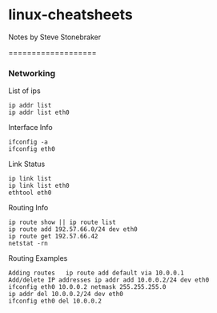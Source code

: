 linux-cheatsheets
===================

Notes by Steve Stonebraker

===================

### Networking


List of ips

    ip addr list
    ip addr list eth0

Interface Info

    ifconfig -a
    ifconfig eth0

Link Status

    ip link list
    ip link list eth0
    ethtool eth0

Routing Info

    ip route show || ip route list
    ip route add 192.57.66.0/24 dev eth0
    ip route get 192.57.66.42
    netstat -rn

Routing Examples

    Adding routes	ip route add default via 10.0.0.1
    Add/delete IP addresses	ip addr add 10.0.0.2/24 dev eth0
    ifconfig eth0 10.0.0.2 netmask 255.255.255.0
    ip addr del 10.0.0.2/24 dev eth0
    ifconfig eth0 del 10.0.0.2
